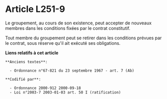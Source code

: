 # Article L251-9

Le groupement, au cours de son existence, peut accepter de nouveaux membres dans les conditions fixées par le contrat
constitutif.

Tout membre du groupement peut se retirer dans les conditions prévues par le contrat, sous réserve qu'il ait exécuté ses
obligations.

**Liens relatifs à cet article**

	**Anciens textes**:

	  - Ordonnance n°67-821 du 23 septembre 1967 - art. 7 (Ab)

	**Codifié par**:

	  - Ordonnance 2000-912 2000-09-18
	  - Loi n°2003-7 2003-01-03 art. 50 I (ratification)
